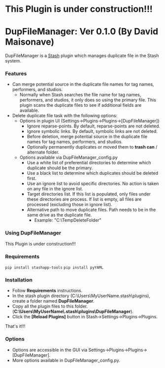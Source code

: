 # This Plugin is under construction!!!

# DupFileManager: Ver 0.1.0 (By David Maisonave)
DupFileManager is a [Stash](https://github.com/stashapp/stash) plugin which manages duplicate file in the Stash system.
### Features
- Can merge potential source in the duplicate file names for tag names, performers, and studios.
  - Normally when Stash searches the file name for tag names, performers, and studios, it only does so using the primary file. This plugin scans the duplicate files to see if additional fields are available.
- Delete duplicate file task with the following options:
  - Options in plugin UI (Settings->Plugins->Plugins->[DupFileManager])
    - Ignore reparse-points. By default, reparse-points are not deleted.
    - Ignore symbolic links. By default, symbolic links are not deleted.
    - Before deletion, merge potential source in the duplicate file names for tag names, performers, and studios.
    - Optionally permanently duplicates or moved them to **trash can** / alternate folder.
  - Options available via DupFileManager_config.py
    - Use a white list of preferential directories to determine which duplicate should be the primary.
    - Use a black list to determine which duplicates should be deleted first.
    - Use an ignore list to avoid specific directories. No action is taken on any file in the ignore list.
    - Target directories list. If this list is populated, only files under these directories are process. If list is empty, all files are processed (excluding those in ignore list).
	- Alternative path to move duplicate files. Path needs to be in the same drive as the duplicate file. 
	  - Example: "C:\TempDeleteFolder"

### Using DupFileManager
This Plugin is under construction!!!

### Requirements
`pip install stashapp-tools`
`pip install pyYAML`

### Installation
- Follow **Requirements** instructions.
- In the stash plugin directory (C:\Users\MyUserName\.stash\plugins), create a folder named **DupFileManager**.
- Copy all the plugin files to this folder.(**C:\Users\MyUserName\\.stash\plugins\DupFileManager**).
- Click the **[Reload Plugins]** button in Stash->Settings->Plugins->Plugins.

That's it!!!

### Options
- Options are accessible in the GUI via Settings->Plugins->Plugins->[DupFileManager].
- More options available in DupFileManager_config.py.

